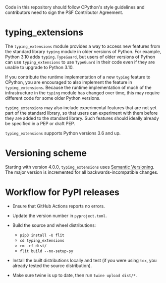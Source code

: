 Code in this repository should follow CPython's style guidelines and
contributors need to sign the PSF Contributor Agreement.

# typing\_extensions

The `typing_extensions` module provides a way to access new features from the standard
library `typing` module in older versions of Python. For example, Python 3.10 adds
`typing.TypeGuard`, but users of older versions of Python can use `typing_extensions` to
use `TypeGuard` in their code even if they are unable to upgrade to Python 3.10.

If you contribute the runtime implementation of a new `typing` feature to CPython, you
are encouraged to also implement the feature in `typing_extensions`. Because the runtime
implementation of much of the infrastructure in the `typing` module has changed over
time, this may require different code for some older Python versions.

`typing_extensions` may also include experimental features that are not yet part of the
standard library, so that users can experiment with them before they are added to the
standard library. Such features should ideally already be specified in a PEP or draft
PEP.

`typing_extensions` supports Python versions 3.6 and up.

# Versioning scheme

Starting with version 4.0.0, `typing_extensions` uses
[Semantic Versioning](https://semver.org/). The major version is incremented for all
backwards-incompatible changes.

# Workflow for PyPI releases

- Ensure that GitHub Actions reports no errors.

- Update the version number in `pyproject.toml`.

- Build the source and wheel distributions:

  - `pip3 install -U flit`
  - `cd typing_extensions`
  - `rm -rf dist/`
  - `flit build --no-setup-py`

- Install the built distributions locally and test (if you were using `tox`, you already
  tested the source distribution).

- Make sure twine is up to date, then run `twine upload dist/*`.
